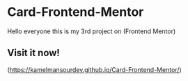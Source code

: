 # Card-Frontend-Mentor
Hello everyone this is my 3rd project on (Frontend Mentor) 
## Visit it now!
(https://kamelmansourdev.github.io/Card-Frontend-Mentor/)
